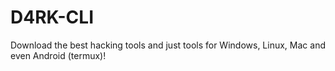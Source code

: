 # D4RK-CLI
Download the best hacking tools and just tools for Windows, Linux, Mac and even Android (termux)!

